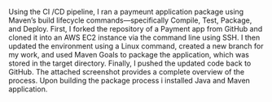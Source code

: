 Using the CI /CD pipeline, I ran  a paymeunt application package using Maven’s build lifecycle commands—specifically Compile, Test, Package, and Deploy. First, I forked the repository of a Payment app from GitHub and cloned it into an AWS EC2 instance via the command line using SSH. I then updated the environment using a Linux command, created a new branch for my work, and used Maven Goals to package the application, which was stored in the target directory. Finally, I pushed the updated code back to GitHub. The attached screenshot provides a complete overview of the process. Upon building the package
process i installed Java and Maven application.
